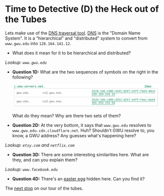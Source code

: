 # Time to Detective (D) the Heck out of the Tubes

Lets make use of the [DNS traversal tool](https://www.ultratools.com/tools/dnsTraversalResult).
[DNS](https://en.wikipedia.org/wiki/Domain_Name_System) is the "Domain Name System".
It is a "hierarchical" and "distributed" system to convert from `www.gwu.edu` into `128.164.141.12`.

- What does it mean for it to be hierarchical and distributed?

*Lookup: `www.gwu.edu`*

- **Question 1D:** What are the two sequences of symbols on the right in the following?

    ![What are those symbols?](gwu_dns.png)

	What do they mean?
	Why are there two sets of them?
- **Question 2D:** At the very bottom, it says that `www.gwu.edu` resolves to `www.gwu.edu.cdn.cloudflare.net`.
	Huh?
	Shouldn't GWU resolve to, you know, a GWU address?
	Any guesses what's happening here?

*Lookup: `etsy.com` and `netflix.com`*

- **Question 3D:** There are some interesting similarities here.
	What are they, and can you explain them?

*Lookup: `www.facebook.edu`*

- **Question 4D:** There's an [easter egg](https://en.wikipedia.org/wiki/Easter_egg_(media)) hidden here.
	Can you find it?

The [next stop](./v.md) on our tour of the tubes.
